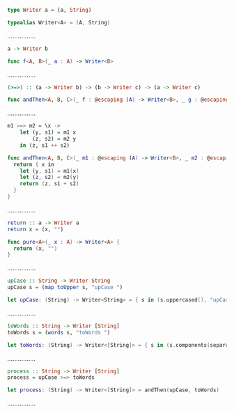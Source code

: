 ```Haskell
type Writer a = (a, String)
```
```swift
typealias Writer<A> = (A, String)
```
................
```Haskell
a -> Writer b
```
```swift
func f<A, B>(_ a : A) -> Writer<B>
```
................
```Haskell
(>=>) :: (a -> Writer b) -> (b -> Writer c) -> (a -> Writer c)
```
```swift
func andThen<A, B, C>(_ f : @escaping (A) -> Writer<B>, _ g : @escaping (B) -> Writer<C>) -> (A) -> Writer<C>
```
................
```Haskell
m1 >=> m2 = \x ->
    let (y, s1) = m1 x
        (z, s2) = m2 y
    in (z, s1 ++ s2)
```
```swift
func andThen<A, B, C>(_ m1 : @escaping (A) -> Writer<B>, _ m2 : @escaping (B) -> Writer<C>) -> (A) -> Writer<C> {
  return { x in
    let (y, s1) = m1(x)
    let (z, s2) = m2(y)
    return (z, s1 + s2)
  }
}
```
................
```Haskell
return :: a -> Writer a
return x = (x, "")
```
```swift
func pure<A>(_ x : A) -> Writer<A> {
  return (x, "")
}
```
................
```Haskell
upCase :: String -> Writer String
upCase s = (map toUpper s, "upCase ")
```
```swift
let upCase: (String) -> Writer<String> = { s in (s.uppercased(), "upCase ") }
```
................
```Haskell
toWords :: String -> Writer [String]
toWords s = (words s, "toWords ")
```
```swift
let toWords: (String) -> Writer<[String]> = { s in (s.components(separatedBy: " "), "toWords ") }
```
................
```Haskell
process :: String -> Writer [String]
process = upCase >=> toWords
```
```swift
let process: (String) -> Writer<[String]> = andThen(upCase, toWords)
```
................
